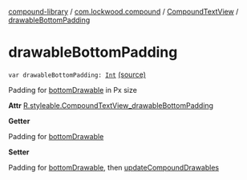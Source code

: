 [compound-library](../../index.md) / [com.lockwood.compound](../index.md) / [CompoundTextView](index.md) / [drawableBottomPadding](./drawable-bottom-padding.md)

# drawableBottomPadding

`var drawableBottomPadding: `[`Int`](https://kotlinlang.org/api/latest/jvm/stdlib/kotlin/-int/index.html) [(source)](https://github.com/lndmflngs/compound-text-view/tree/master/compound-library/src/main/java/com/lockwood/compound/CompoundTextView.kt#L312)

Padding for [bottomDrawable](bottom-drawable.md) in Px size

**Attr**
[R.styleable.CompoundTextView_drawableBottomPadding](#)

**Getter**

Padding for [bottomDrawable](bottom-drawable.md)

**Setter**

Padding for [bottomDrawable](bottom-drawable.md), then [updateCompoundDrawables](update-compound-drawables.md)

